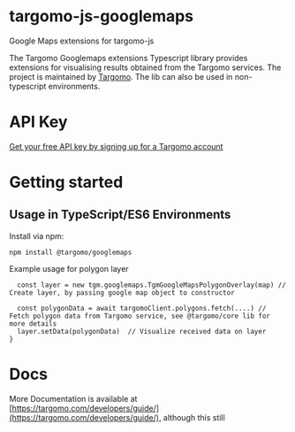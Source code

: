 # targomo-js-googlemaps
Google Maps extensions for targomo-js

The Targomo Googlemaps extensions Typescript library provides extensions for visualising results obtained from the Targomo services. The project is maintained by [Targomo](https://www.targomo.com/). The lib can also be used in non-typescript environments.

# API Key

[Get your free API key by signing up for a Targomo account](https://account.targomo.com/signup?plan=free)

# Getting started

## Usage in TypeScript/ES6 Environments

Install via npm:

```
npm install @targomo/googlemaps
```

Example usage for polygon layer

```
  const layer = new tgm.googlemaps.TgmGoogleMapsPolygonOverlay(map) // Create layer, by passing google map object to constructor

  const polygonData = await targomoClient.polygons.fetch(....) // Fetch polygon data from Targomo service, see @targomo/core lib for more details
  layer.setData(polygonData)  // Visualize received data on layer
}
```


# Docs

More Documentation is available at [https://targomo.com/developers/guide/](https://targomo.com/developers/guide/), although this still 